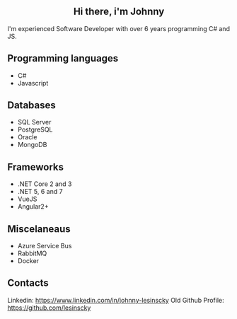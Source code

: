 <h2 align="center"> Hi there, i'm Johnny  </h2>

<p>I'm experienced Software Developer with over 6 years programming C# and JS.</p>

## Programming languages

- C#
- Javascript

## Databases

- SQL Server
- PostgreSQL
- Oracle
- MongoDB

## Frameworks

- .NET Core 2 and 3
- .NET 5, 6 and 7
- VueJS
- Angular2+

## Miscelaneaus

- Azure Service Bus
- RabbitMQ
- Docker

## Contacts

Linkedin: https://www.linkedin.com/in/johnny-lesinscky
Old Github Profile: https://github.com/lesinscky
